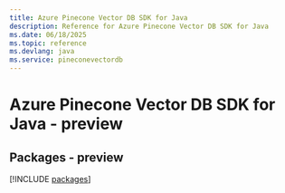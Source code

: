 ```yaml
---
title: Azure Pinecone Vector DB SDK for Java
description: Reference for Azure Pinecone Vector DB SDK for Java
ms.date: 06/18/2025
ms.topic: reference
ms.devlang: java
ms.service: pineconevectordb
---
```

# Azure Pinecone Vector DB SDK for Java - preview
## Packages - preview
[!INCLUDE [packages](pinecone-vector-db-index.md)]